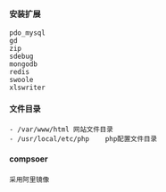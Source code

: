 #### 安装扩展
	pdo_mysql
	gd
	zip
    sdebug
    mongodb
    redis
    swoole
    xlswriter


#### 文件目录
	- /var/www/html	网站文件目录
	- /usr/local/etc/php	php配置文件目录

#### compsoer
	采用阿里镜像

